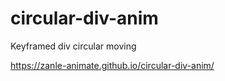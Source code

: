 # circular-div-anim
Keyframed div circular moving


https://zanle-animate.github.io/circular-div-anim/
